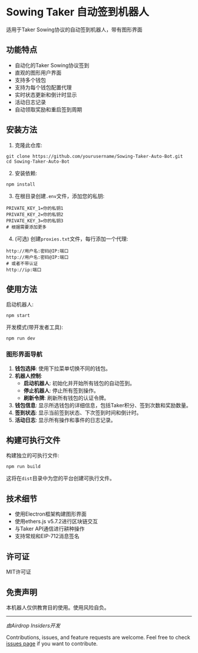 # Sowing Taker 自动签到机器人

适用于Taker Sowing协议的自动签到机器人，带有图形界面

## 功能特点

- 自动化的Taker Sowing协议签到
- 直观的图形用户界面
- 支持多个钱包
- 支持为每个钱包配置代理
- 实时状态更新和倒计时显示
- 活动日志记录
- 自动领取奖励和重启签到周期

## 安装方法

1. 克隆此仓库:
```
git clone https://github.com/yourusername/Sowing-Taker-Auto-Bot.git
cd Sowing-Taker-Auto-Bot
```

2. 安装依赖:
```
npm install
```

3. 在根目录创建`.env`文件，添加您的私钥:
```
PRIVATE_KEY_1=你的私钥1
PRIVATE_KEY_2=你的私钥2
PRIVATE_KEY_3=你的私钥3
# 根据需要添加更多
```

4. (可选) 创建`proxies.txt`文件，每行添加一个代理:
```
http://用户名:密码@IP:端口
http://用户名:密码@IP:端口
# 或者不带认证
http://ip:端口
```

## 使用方法

启动机器人:
```
npm start
```

开发模式(带开发者工具):
```
npm run dev
```

### 图形界面导航

1. **钱包选择**: 使用下拉菜单切换不同的钱包。
2. **机器人控制**:
   - **启动机器人**: 初始化并开始所有钱包的自动签到。
   - **停止机器人**: 停止所有签到操作。
   - **刷新令牌**: 刷新所有钱包的认证令牌。
3. **钱包信息**: 显示所选钱包的详细信息，包括Taker积分、签到次数和奖励数量。
4. **签到状态**: 显示当前签到状态、下次签到时间和倒计时。
5. **活动日志**: 显示所有操作和事件的日志记录。

## 构建可执行文件

构建独立的可执行文件:
```
npm run build
```

这将在`dist`目录中为您的平台创建可执行文件。

## 技术细节

- 使用Electron框架构建图形界面
- 使用ethers.js v5.7.2进行区块链交互
- 与Taker API通信进行耕种操作
- 支持常规和EIP-712消息签名

## 许可证

MIT许可证

## 免责声明

本机器人仅供教育目的使用。使用风险自负。

---

*由Airdrop Insiders开发*

Contributions, issues, and feature requests are welcome. Feel free to check [issues page](https://github.com/airdropinsiders/Sowing-Taker-Auto-Bot/issues) if you want to contribute.
